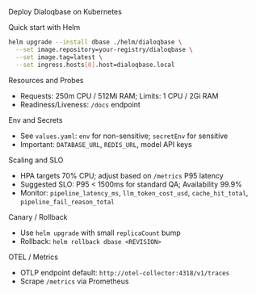 Deploy Dialoqbase on Kubernetes

Quick start with Helm

```bash
helm upgrade --install dbase ./helm/dialoqbase \
  --set image.repository=your-registry/dialoqbase \
  --set image.tag=latest \
  --set ingress.hosts[0].host=dialoqbase.local
```

Resources and Probes
- Requests: 250m CPU / 512Mi RAM; Limits: 1 CPU / 2Gi RAM
- Readiness/Liveness: `/docs` endpoint

Env and Secrets
- See `values.yaml`: `env` for non-sensitive; `secretEnv` for sensitive
- Important: `DATABASE_URL`, `REDIS_URL`, model API keys

Scaling and SLO
- HPA targets 70% CPU; adjust based on `/metrics` P95 latency
- Suggested SLO: P95 < 1500ms for standard QA; Availability 99.9%
- Monitor: `pipeline_latency_ms`, `llm_token_cost_usd`, `cache_hit_total`, `pipeline_fail_reason_total`

Canary / Rollback
- Use `helm upgrade` with small `replicaCount` bump
- Rollback: `helm rollback dbase <REVISION>`

OTEL / Metrics
- OTLP endpoint default: `http://otel-collector:4318/v1/traces`
- Scrape `/metrics` via Prometheus


